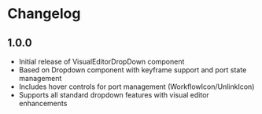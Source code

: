 # Changelog

## 1.0.0

- Initial release of VisualEditorDropDown component
- Based on Dropdown component with keyframe support and port state management
- Includes hover controls for port management (WorkflowIcon/UnlinkIcon)
- Supports all standard dropdown features with visual editor enhancements

